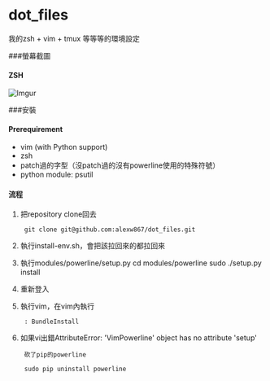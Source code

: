 dot_files
=========

我的zsh + vim + tmux 等等等的環境設定

###螢幕截圖

#### ZSH
![Imgur](http://i.imgur.com/0heyRVl.png)

###安裝
#### Prerequirement
* vim (with Python support)
* zsh
* patch過的字型（沒patch過的沒有powerline使用的特殊符號）
* python module: psutil

#### 流程
1. 把repository clone回去

		git clone git@github.com:alexw867/dot_files.git
		
2. 執行install-env.sh，會把該拉回來的都拉回來

3. 執行modules/powerline/setup.py
        cd modules/powerline
		sudo ./setup.py install
		
4. 重新登入

5. 執行vim，在vim內執行

		: BundleInstall
6. 如果vi出錯AttributeError: 'VimPowerline' object has no attribute 'setup'

        砍了pip的powerline
       
        sudo pip uninstall powerline
